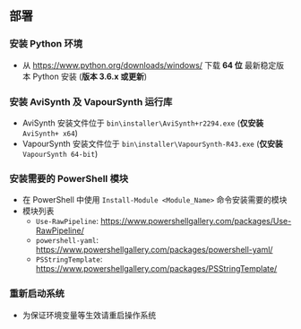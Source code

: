 ## 部署

### 安装 Python 环境

- 从 https://www.python.org/downloads/windows/ 下载 __64 位__ 最新稳定版本 Python 安装 (__版本 3.6.x 或更新__)

### 安装 AviSynth 及 VapourSynth 运行库

- AviSynth 安装文件位于 `bin\installer\AviSynth+r2294.exe` (__仅安装__ `AviSynth+ x64`)
- VapourSynth 安装文件位于 `bin\installer\VapourSynth-R43.exe` (__仅安装__ `VapourSynth 64-bit`)

### 安装需要的 PowerShell 模块

- 在 PowerShell 中使用 `Install-Module <Module_Name>` 命令安装需要的模块
- 模块列表
  - `Use-RawPipeline`: https://www.powershellgallery.com/packages/Use-RawPipeline/
  - `powershell-yaml`: https://www.powershellgallery.com/packages/powershell-yaml/
  - `PSStringTemplate`: https://www.powershellgallery.com/packages/PSStringTemplate/

### 重新启动系统

- 为保证环境变量等生效请重启操作系统
